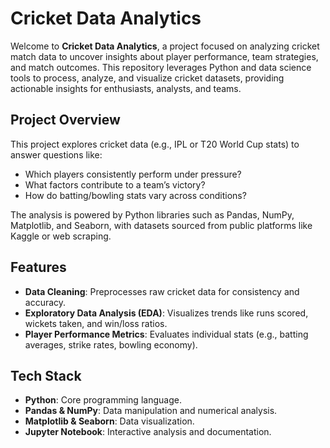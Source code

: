# Cricket Data Analytics

Welcome to **Cricket Data Analytics**, a project focused on analyzing cricket match data to uncover insights about player performance, team strategies, and match outcomes. This repository leverages Python and data science tools to process, analyze, and visualize cricket datasets, providing actionable insights for enthusiasts, analysts, and teams.

## Project Overview
This project explores cricket data (e.g., IPL or T20 World Cup stats) to answer questions like:
- Which players consistently perform under pressure?
- What factors contribute to a team’s victory?
- How do batting/bowling stats vary across conditions?

The analysis is powered by Python libraries such as Pandas, NumPy, Matplotlib, and Seaborn, with datasets sourced from public platforms like Kaggle or web scraping.

## Features
- **Data Cleaning**: Preprocesses raw cricket data for consistency and accuracy.
- **Exploratory Data Analysis (EDA)**: Visualizes trends like runs scored, wickets taken, and win/loss ratios.
- **Player Performance Metrics**: Evaluates individual stats (e.g., batting averages, strike rates, bowling economy).

## Tech Stack
- **Python**: Core programming language.
- **Pandas & NumPy**: Data manipulation and numerical analysis.
- **Matplotlib & Seaborn**: Data visualization.
- **Jupyter Notebook**: Interactive analysis and documentation.



